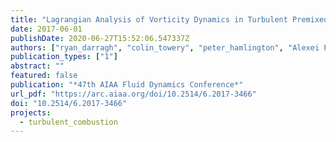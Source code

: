 ```yaml
---
title: "Lagrangian Analysis of Vorticity Dynamics in Turbulent Premixed Flames"
date: 2017-06-01
publishDate: 2020-06-27T15:52:06.547337Z
authors: ["ryan_darragh", "colin_towery", "peter_hamlington", "Alexei Poludnenko"]
publication_types: ["1"]
abstract: ""
featured: false
publication: "*47th AIAA Fluid Dynamics Conference*"
url_pdf: "https://arc.aiaa.org/doi/10.2514/6.2017-3466"
doi: "10.2514/6.2017-3466"
projects:
  - turbulent_combustion
---
```


